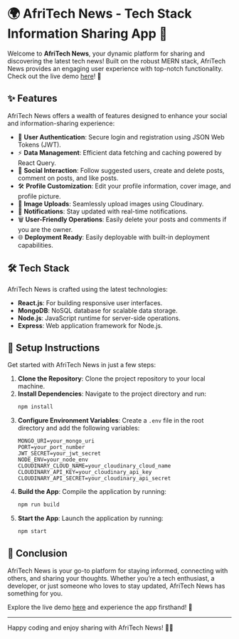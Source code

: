# 🌍 AfriTech News - Tech Stack Information Sharing App 📱

Welcome to **AfriTech News**, your dynamic platform for sharing and discovering the latest tech news! Built on the robust MERN stack, AfriTech News provides an engaging user experience with top-notch functionality. Check out the live demo [here](https://afritech-news.onrender.com/)! 🚀

## ✨ Features

AfriTech News offers a wealth of features designed to enhance your social and information-sharing experience:

- 🔐 **User Authentication**: Secure login and registration using JSON Web Tokens (JWT).
- ⚡ **Data Management**: Efficient data fetching and caching powered by React Query.
- 📢 **Social Interaction**: Follow suggested users, create and delete posts, comment on posts, and like posts.
- 🛠️ **Profile Customization**: Edit your profile information, cover image, and profile picture.
- 🌈 **Image Uploads**: Seamlessly upload images using Cloudinary.
- 🔔 **Notifications**: Stay updated with real-time notifications.
- 🗑️ **User-Friendly Operations**: Easily delete your posts and comments if you are the owner.
- 🌐 **Deployment Ready**: Easily deployable with built-in deployment capabilities.

## 🛠️ Tech Stack

AfriTech News is crafted using the latest technologies:

- **React.js**: For building responsive user interfaces.
- **MongoDB**: NoSQL database for scalable data storage.
- **Node.js**: JavaScript runtime for server-side operations.
- **Express**: Web application framework for Node.js.

## 🚀 Setup Instructions

Get started with AfriTech News in just a few steps:

1. **Clone the Repository**: Clone the project repository to your local machine.
2. **Install Dependencies**: Navigate to the project directory and run:
   ```sh
   npm install
   ```
3. **Configure Environment Variables**: Create a `.env` file in the root directory and add the following variables:
   ```env
   MONGO_URI=your_mongo_uri
   PORT=your_port_number
   JWT_SECRET=your_jwt_secret
   NODE_ENV=your_node_env
   CLOUDINARY_CLOUD_NAME=your_cloudinary_cloud_name
   CLOUDINARY_API_KEY=your_cloudinary_api_key
   CLOUDINARY_API_SECRET=your_cloudinary_api_secret
   ```
4. **Build the App**: Compile the application by running:
   ```sh
   npm run build
   ```
5. **Start the App**: Launch the application by running:
   ```sh
   npm start
   ```

## 🎉 Conclusion

AfriTech News is your go-to platform for staying informed, connecting with others, and sharing your thoughts. Whether you’re a tech enthusiast, a developer, or just someone who loves to stay updated, AfriTech News has something for you.

Explore the live demo [here](https://afritech-news.onrender.com/) and experience the app firsthand! 🌟

---

Happy coding and enjoy sharing with AfriTech News! 💬🌟
